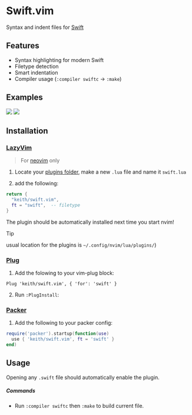 # Swift.vim

Syntax and indent files for [Swift](https://developer.apple.com/swift/)

## Features

- Syntax highlighting for modern Swift
- Filetype detection
- Smart indentation
- Compiler usage (`:compiler swiftc` → `:make`)

## Examples

![](https://raw.githubusercontent.com/keith/swift.vim/master/screenshots/screen.png)
![](https://raw.githubusercontent.com/keith/swift.vim/master/screenshots/screen2.png)

## Installation

### [LazyVim](https://www.lazyvim.org/)

> For [neovim](https://github.com/neovim/neovim) only

1. Locate your [plugins folder](https://www.lazyvim.org/configuration/plugins#-adding-plugins), make a new `.lua` file and name it `swift.lua`

2. add the following:

```lua
return {
  "keith/swift.vim",
  ft = "swift",  -- filetype
}
```

The plugin should be automatically installed next time you start nvim!

> [!TIP]
> usual location for the plugins is `~/.config/nvim/lua/plugins/`)

### [Plug](https://github.com/junegunn/vim-plug)

1. Add the folowing to your vim-plug block:

```vim
Plug 'keith/swift.vim', { 'for': 'swift' }
```

2. Run `:PlugInstall`:

### [Packer](https://github.com/wbthomason/packer.nvim)

1. Add the following to your packer config:

```lua
require('packer').startup(function(use)
  use { 'keith/swift.vim', ft = 'swift' }
end)
```

## Usage

Opening any `.swift` file should automatically enable the plugin.

##### Commands

- Run `:compiler swiftc` then `:make` to build current file.
